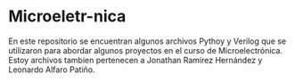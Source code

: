 # Microeletr-nica

En este repositorio se encuentran algunos archivos Pythoy y Verilog que se utilizaron para abordar algunos proyectos en el curso de Microelectrónica.
Estoy archivos tambien pertenecen a Jonathan Ramírez  Hernández y Leonardo Alfaro Patiño.

